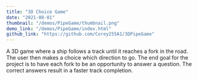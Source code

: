 ```yaml
---
title: "3D Choice Game"
date: "2021-08-01"
thumbnail: "/demos/PipeGame/thumbnail.png"
demo_link: "/demos/PipeGame/index.html"
github_link: "https://github.com/Corey255A1/3DPipeGame"
---
```

A 3D game where a ship follows a track until it reaches a fork in the road. The user then makes a choice which direction to go. The end goal for the project is to have each fork to be an opportunity to answer a question. The correct answers result in a faster track completion. 